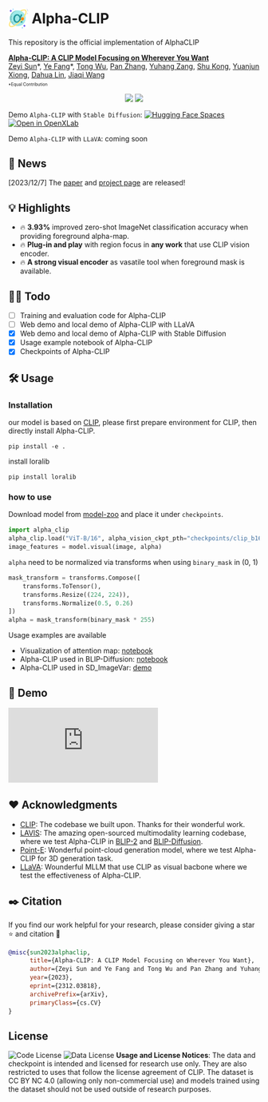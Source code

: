 # <img src="img/alpha_icon.png" style="vertical-align: -10px;" :height="40px" width="40px"> Alpha-CLIP
This repository is the official implementation of AlphaCLIP

**[Alpha-CLIP: A CLIP Model Focusing on Wherever You Want](https://arxiv.org/abs/2307.04725)**
</br>
[Zeyi Sun](https://github.com/SunzeY)\*,
[Ye Fang](https://github.com/Aleafy)\*,
[Tong Wu](https://wutong16.github.io/),
[Pan Zhang](https://panzhang0212.github.io/),
[Yuhang Zang](https://yuhangzang.github.io/),
[Shu Kong](https://aimerykong.github.io/),
[Yuanjun Xiong](http://yjxiong.me/),
[Dahua Lin](http://dahua.site/),
[Jiaqi Wang](https://myownskyw7.github.io/)
<p style="font-size: 0.6em; margin-top: -1em">*Equal Contribution</p>
<p align="center">
<a href="https://arxiv.org/abs/2312.03818"><img src="https://img.shields.io/badge/arXiv-Paper-<color>"></a>
<a href="https://aleafy.github.io/alpha-clip"><img src="https://img.shields.io/badge/Project-Website-red"></a>
</p>

Demo `Alpha-CLIP` with `Stable Diffusion`: 
[![Hugging Face Spaces](https://img.shields.io/badge/%F0%9F%A4%97%20Hugging%20Face-Spaces-yellow)](https://huggingface.co/spaces/Zery/Alpha_CLIP_ImgVar)
[![Open in OpenXLab](https://cdn-static.openxlab.org.cn/app-center/openxlab_app.svg)](https://openxlab.org.cn/apps/detail/SunzeY/Alpha-CLIP_Image_Var1) 


Demo `Alpha-CLIP` with `LLaVA`: coming soon


## 📜 News
[2023/12/7] The [paper](https://arxiv.org/abs/2312.03818) and [project page](https://aleafy.github.io/alpha-clip) are released!

## 💡 Highlights
- 🔥 **3.93%** improved zero-shot ImageNet classification accuracy when providing foreground alpha-map.
- 🔥 **Plug-in and play** with region focus in **any work** that use CLIP vision encoder.
- 🔥 **A strong visual encoder** as vasatile tool when foreground mask is available.

## 👨‍💻 Todo
- [ ] Training and evaluation code for Alpha-CLIP
- [ ] Web demo and local demo of Alpha-CLIP with LLaVA
- [x] Web demo and local demo of Alpha-CLIP with Stable Diffusion
- [x] Usage example notebook of Alpha-CLIP
- [x] Checkpoints of Alpha-CLIP

## 🛠️ Usage

### Installation
our model is based on [CLIP](https://github.com/openai/CLIP), please first prepare environment for CLIP, then directly install Alpha-CLIP.

```shell
pip install -e .
```

install loralib

```shell
pip install loralib
```

### how to use
Download model from [model-zoo](https://github.com/SunzeY/AlphaCLIP/blob/main/model-zoo.md) and place it under `checkpoints`.

```python
import alpha_clip
alpha_clip.load("ViT-B/16", alpha_vision_ckpt_pth="checkpoints/clip_b16_grit1m_fultune_8xe.pth", device="cpu"), 
image_features = model.visual(image, alpha)
```
`alpha` need to be normalized via transforms when using `binary_mask` in (0, 1)

```python
mask_transform = transforms.Compose([
    transforms.ToTensor(), 
    transforms.Resize((224, 224)),
    transforms.Normalize(0.5, 0.26)
])
alpha = mask_transform(binary_mask * 255)
```

Usage examples are available

* Visualization of attention map: [notebook](https://github.com/SunzeY/AlphaCLIP/blob/main/notebooks/attn_visual.ipynb)
* Alpha-CLIP used in BLIP-Diffusion: [notebook](https://github.com/SunzeY/AlphaCLIP/blob/main/notebooks/blip_diffusion.ipynb)
* Alpha-CLIP used in SD_ImageVar: [demo](https://github.com/SunzeY/AlphaCLIP/tree/main/demo/with_diffusion)

##   🎥 Demo
<div class="publication-video">
    <iframe src="https://www.youtube.com/embed/UAUJNFJSbiI?rel=0&amp;showinfo=0" frameborder="0" allow="autoplay; encrypted-media" allowfullscreen></iframe>
</div>

## ❤️ Acknowledgments
- [CLIP](https://github.com/openai/CLIP): The codebase we built upon. Thanks for their wonderful work.
- [LAVIS](https://github.com/salesforce/LAVIS): The amazing open-sourced multimodality learning codebase, where we test Alpha-CLIP in [BLIP-2](https://github.com/salesforce/LAVIS/tree/main/projects/blip2) and [BLIP-Diffusion](https://github.com/salesforce/LAVIS/tree/main/projects/blip-diffusion).
- [Point-E](https://github.com/openai/point-e): Wonderful point-cloud generation model, where we test Alpha-CLIP for 3D generation task.
- [LLaVA](https://github.com/haotian-liu/LLaVA): Wounderful MLLM that use CLIP as visual bacbone where we test the effectiveness of Alpha-CLIP.

## ✒️ Citation
If you find our work helpful for your research, please consider giving a star ⭐ and citation 📝
```bibtex
@misc{sun2023alphaclip,
      title={Alpha-CLIP: A CLIP Model Focusing on Wherever You Want}, 
      author={Zeyi Sun and Ye Fang and Tong Wu and Pan Zhang and Yuhang Zang and Shu Kong and Yuanjun Xiong and Dahua Lin and Jiaqi Wang},
      year={2023},
      eprint={2312.03818},
      archivePrefix={arXiv},
      primaryClass={cs.CV}
}
```

## License
![Code License](https://img.shields.io/badge/Code%20License-Apache_2.0-green.svg) ![Data License](https://img.shields.io/badge/Data%20License-CC%20By%20NC%204.0-red.svg) **Usage and License Notices**: The data and checkpoint is intended and licensed for research use only. They are also restricted to uses that follow the license agreement of CLIP. The dataset is CC BY NC 4.0 (allowing only non-commercial use) and models trained using the dataset should not be used outside of research purposes.
